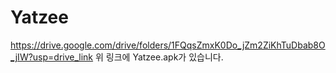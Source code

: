 # Yatzee
https://drive.google.com/drive/folders/1FQqsZmxK0Do_jZm2ZiKhTuDbab8O_jIW?usp=drive_link
위 링크에 Yatzee.apk가 있습니다.
